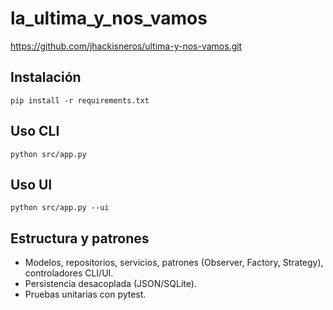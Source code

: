 # la_ultima_y_nos_vamos
https://github.com/jhackisneros/ultima-y-nos-vamos.git
## Instalación
```
pip install -r requirements.txt
```

## Uso CLI
```
python src/app.py
```

## Uso UI
```
python src/app.py --ui
```

## Estructura y patrones
- Modelos, repositorios, servicios, patrones (Observer, Factory, Strategy), controladores CLI/UI.
- Persistencia desacoplada (JSON/SQLite).
- Pruebas unitarias con pytest.
